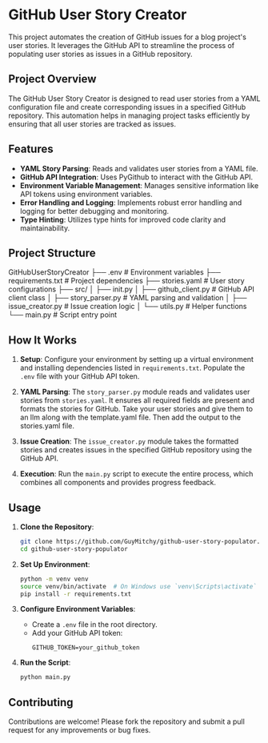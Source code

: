 # GitHub User Story Creator

This project automates the creation of GitHub issues for a blog project's user stories. It leverages the GitHub API to streamline the process of populating user stories as issues in a GitHub repository.

## Project Overview

The GitHub User Story Creator is designed to read user stories from a YAML configuration file and create corresponding issues in a specified GitHub repository. This automation helps in managing project tasks efficiently by ensuring that all user stories are tracked as issues.

## Features

- **YAML Story Parsing**: Reads and validates user stories from a YAML file.
- **GitHub API Integration**: Uses PyGithub to interact with the GitHub API.
- **Environment Variable Management**: Manages sensitive information like API tokens using environment variables.
- **Error Handling and Logging**: Implements robust error handling and logging for better debugging and monitoring.
- **Type Hinting**: Utilizes type hints for improved code clarity and maintainability.

## Project Structure

GitHubUserStoryCreator
├── .env # Environment variables
├── requirements.txt # Project dependencies
├── stories.yaml # User story configurations
├── src/
│ ├── init.py
│ ├── github_client.py # GitHub API client class
│ ├── story_parser.py # YAML parsing and validation
│ ├── issue_creator.py # Issue creation logic
│ └── utils.py # Helper functions
└── main.py # Script entry point


## How It Works

1. **Setup**: Configure your environment by setting up a virtual environment and installing dependencies listed in `requirements.txt`. Populate the `.env` file with your GitHub API token.

2. **YAML Parsing**: The `story_parser.py` module reads and validates user stories from `stories.yaml`. It ensures all required fields are present and formats the stories for GitHub. Take your user stories and give them to an llm along with the template.yaml file. Then add the output to the stories.yaml file.

3. **Issue Creation**: The `issue_creator.py` module takes the formatted stories and creates issues in the specified GitHub repository using the GitHub API.

4. **Execution**: Run the `main.py` script to execute the entire process, which combines all components and provides progress feedback.

## Usage

1. **Clone the Repository**: 
   ```bash
   git clone https://github.com/GuyMitchy/github-user-story-populator.git
   cd github-user-story-populator
   ```

2. **Set Up Environment**:
   ```bash
   python -m venv venv
   source venv/bin/activate  # On Windows use `venv\Scripts\activate`
   pip install -r requirements.txt
   ```

3. **Configure Environment Variables**: 
   - Create a `.env` file in the root directory.
   - Add your GitHub API token:
     ```
     GITHUB_TOKEN=your_github_token
     ```

4. **Run the Script**:
   ```bash
   python main.py
   ```

## Contributing

Contributions are welcome! Please fork the repository and submit a pull request for any improvements or bug fixes.

